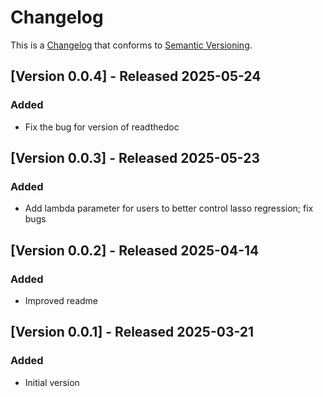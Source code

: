 # Changelog

This is a [Changelog](https://keepachangelog.com/en/1.0.0/) 
that conforms to [Semantic Versioning](https://semver.org/spec/v2.0.0.html).

## [Version 0.0.4] - Released 2025-05-24

### Added
* Fix the bug for version of readthedoc


## [Version 0.0.3] - Released 2025-05-23

### Added
* Add lambda parameter for users to better control lasso regression; fix bugs


## [Version 0.0.2] - Released 2025-04-14

### Added
* Improved readme

## [Version 0.0.1] - Released 2025-03-21

### Added
* Initial version
